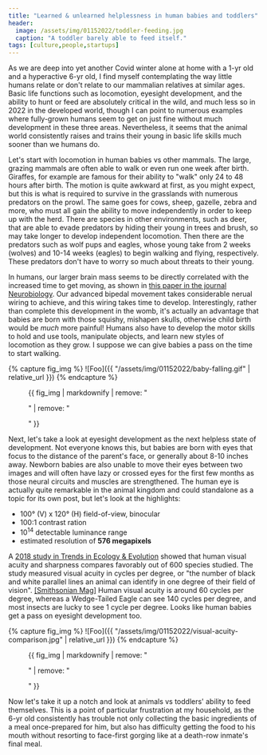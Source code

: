 ```yaml
---
title: "Learned & unlearned helplessness in human babies and toddlers"
header:
  image: /assets/img/01152022/toddler-feeding.jpg
  caption: "A toddler barely able to feed itself."
tags: [culture,people,startups]
---
```

As we are deep into yet another Covid winter alone at home with a 1-yr old and a hyperactive 6-yr old, I find myself contemplating the way little humans relate or don't relate to our mammalian relatives at similar ages. Basic life functions such as locomotion, eyesight development, and the ability to hunt or feed are absolutely critical in the wild, and much less so in 2022 in the developed world, though I can point to numerous examples where fully-grown humans seem to get on just fine without much development in these three areas. Nevertheless, it seems that the animal world consistently raises and trains their young in basic life skills much sooner than we humans do. 

Let's start with locomotion in human babies vs other mammals. The large, grazing mammals are often able to walk or even run one week after birth. Giraffes, for example are famous for their ability to "walk" only 24 to 48 hours after birth. The motion is quite awkward at first, as you might expect, but this is what is required to survive in the grasslands with numerous predators on the prowl. The same goes for cows, sheep, gazelle, zebra and more, who must all gain the ability to move independently in order to keep up with the herd. There are species in other environments, such as deer, that are able to evade predators by hiding their young in trees and brush, so may take longer to develop independent locomotion. Then there are the predators such as wolf pups and eagles, whose young take from 2 weeks (wolves) and 10-14 weeks (eagles) to begin walking and flying, respectively. These predators don't have to worry so much about threats to their young. 

In humans, our larger brain mass seems to be directly correlated with the increased time to get moving, as shown in [this paper in the journal Neurobiology](https://www.sciencedirect.com/science/article/pii/S0959438812000505). Our advanced bipedal movement takes considerable nerual wiring to achieve, and this wiring takes time to develop. Interestingly, rather than complete this development in the womb, it's actually an advantage that babies are born with those squishy, mishapen skulls, otherwise child birth would be *much* more painful! Humans also have to develop the motor skills to hold and use tools, manipulate objects, and learn new styles of locomotion as they grow. I suppose we can give babies a pass on the time to start walking. 

{% capture fig_img %}
![Foo]({{ "/assets/img/01152022/baby-falling.gif" | relative_url }})
{% endcapture %}

<figure>
  {{ fig_img | markdownify | remove: "<p>" | remove: "</p>" }}
  <figcaption></figcaption>
</figure>

Next, let's take a look at eyesight development as the next helpless state of development. Not everyone knows this, but babies are born with eyes that focus to the distance of the parent's face, or generally about 8-10 inches away. Newborn babies are also unable to move their eyes between two images and will often have lazy or crossed eyes for the first few months as those neural circuits and muscles are strengthened. The human eye is actually quite remarkable in the animal kingdom and could standalone as a topic for its own post, but let's look at the highlights:
- 100° (V) x 120° (H) field-of-view, binocular
- 100:1 contrast ration
- 10<sup>14</sup> detectable luminance range
- estimated resolution of **576 megapixels**

A [2018 study in Trends in Ecology & Evolution](https://www.cell.com/trends/ecology-evolution/abstract/S0169-5347(18)30052-1) showed that human visual acuity and sharpness compares favorably out of 600 species studied. The study measured visual acuity in cycles per degree, or "the number of black and white parallel lines an animal can identify in one degree of their field of vision". [[Smithsonian Mag]](https://www.smithsonianmag.com/smart-news/humans-see-world-100-times-more-detail-mice-fruit-flies-180969240/) Human visual acuity is around 60 cycles per degree, whereas a Wedge-Tailed Eagle can see 140 cycles per degree, and most insects are lucky to see 1 cycle per degree. Looks like human babies get a pass on eyesight development too.

{% capture fig_img %}
![Foo]({{ "/assets/img/01152022/visual-acuity-comparison.jpg" | relative_url }})
{% endcapture %}

<figure>
  {{ fig_img | markdownify | remove: "<p>" | remove: "</p>" }}
  <figcaption></figcaption>
</figure>

Now let's take it up a notch and look at animals vs toddlers' ability to feed themselves. This is a point of particular frustration at my household, as the 6-yr old consistently has trouble not only collecting the basic ingredients of a meal once-prepared for him, but also has difficulty getting the food to his mouth without resorting to face-first gorging like at a death-row inmate's final meal.